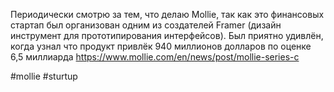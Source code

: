 
Периодически смотрю за тем, что делаю Mollie, так как это финансовых стартап был организован одним из создателей Framer (дизайн инструмент для прототипирования интерфейсов). Был приятно удивлён, когда узнал что продукт привлёк 940 миллионов долларов по оценке 6,5 миллиарда https://www.mollie.com/en/news/post/mollie-series-c

#mollie #sturtup 
